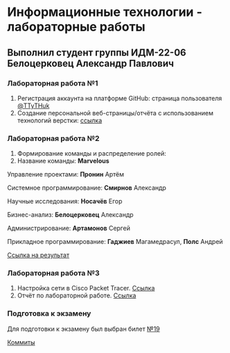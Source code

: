 # Информационные технологии - лабораторные работы

## Выполнил студент группы ИДМ-22-06 Белоцерковец Александр Павлович

### Лабораторная работа №1 

1. Регистрация аккаунта на платформе GitHub: страница пользователя [@TTyTHuk](https://github.com/TTyTHuk)
2. Создание персональной веб-страницы/отчёта с использованием технологий верстки: [ссылка](https://ttythuk.github.io/It/)

### Лабораторная работа №2

1. Формирование команды и распределение ролей:
2. Название команды: **Marvelous**

Управление проектами: **Пронин** Артём

Системное программирование: **Смирнов** Александр

Научные исследования: **Носачёв** Егор

Бизнес-анализ: **Белоцерковец** Александр

Администрирование: **Артамонов** Сергей

Прикладное программирование: **Гаджиев** Магамедрасул, **Полс** Андрей

[Ссылка на результат](https://github.com/mgcolossus/inet-2022-group-project)

### Лабораторная работа №3

1. Настройка сети в Cisco Packet Tracer. [Ссылка](https://github.com/TTyTHuk/It/blob/main/LR3/LR3.pkt) 
2. Отчёт по лабораторной работе. [Ссылка](https://github.com/TTyTHuk/It/blob/main/LR3/LR3.pdf) 

### Подготовка к экзамену

Для подготовки к экзамену был выбран билет [№19](https://github.com/stankin/inet-2022/wiki/exam19)

[Коммиты](https://github.com/stankin/inet-2022/wiki/exam19/_compare/20f0474529d1615bc0d558214b82609890a9df45...60b969e22a7cd7c46e8a4d8e3da283d8ee357a39)
